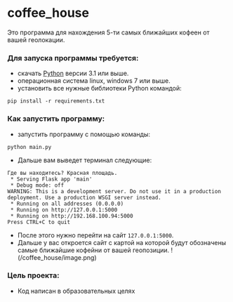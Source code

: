 # coffee_house
 Это программа для нахождения 5-ти самых ближайших кофеен от вашей геолокации.
### Для запуска программы требуется:
 * скачать [Python](https://www.python.org/) версии 3.1 или выше.
 * операционная система linux, windows 7 или выше.
 * установить все нужные библиотеки Python командой:
```
pip install -r requirements.txt
```
### Как запустить программу:
* запустить программу с помощью команды:
```
python main.py
```
* Дальше вам выведет терминал следующие:
```
Где вы находитесь? Красная площадь.
 * Serving Flask app 'main'
 * Debug mode: off
WARNING: This is a development server. Do not use it in a production deployment. Use a production WSGI server instead.
 * Running on all addresses (0.0.0.0)
 * Running on http://127.0.0.1:5000
 * Running on http://192.168.100.94:5000
Press CTRL+C to quit
```
* После этого нужно перейти на сайт `127.0.0.1:5000`.
* Дальше у вас откроется сайт с картой на которой будут обозначены самые ближайшие кофейни от вашей геопозиции.
!(/coffee_house/image.png)
### Цель проекта:
* Код написан в образовательных целях 
